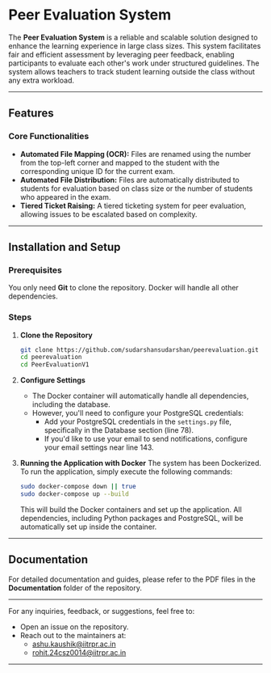 # Peer Evaluation System

The **Peer Evaluation System** is a reliable and scalable solution designed to enhance the learning experience in large class sizes. This system facilitates fair and efficient assessment by leveraging peer feedback, enabling participants to evaluate each other's work under structured guidelines. The system allows teachers to track student learning outside the class without any extra workload.

---

## Features

### Core Functionalities
* **Automated File Mapping (OCR):** Files are renamed using the number from the top-left corner and mapped to the student with the corresponding unique ID for the current exam.
* **Automated File Distribution:** Files are automatically distributed to students for evaluation based on class size or the number of students who appeared in the exam.
* **Tiered Ticket Raising:** A tiered ticketing system for peer evaluation, allowing issues to be escalated based on complexity.

---

## Installation and Setup

### Prerequisites
You only need **Git** to clone the repository. Docker will handle all other dependencies.

### Steps
1. **Clone the Repository**
   ```bash
   git clone https://github.com/sudarshansudarshan/peerevaluation.git
   cd peerevaluation
   cd PeerEvaluationV1
   ```

2. **Configure Settings**
   * The Docker container will automatically handle all dependencies, including the database.
   * However, you'll need to configure your PostgreSQL credentials:
     - Add your PostgreSQL credentials in the `settings.py` file, specifically in the Database section (line 78).
     - If you'd like to use your email to send notifications, configure your email settings near line 143.

3. **Running the Application with Docker**
   The system has been Dockerized. To run the application, simply execute the following commands:
   ```bash
   sudo docker-compose down || true
   sudo docker-compose up --build
   ```

   This will build the Docker containers and set up the application. All dependencies, including Python packages and PostgreSQL, will be automatically set up inside the container.

---

## Documentation
For detailed documentation and guides, please refer to the PDF files in the **Documentation** folder of the repository.

---

For any inquiries, feedback, or suggestions, feel free to:
* Open an issue on the repository.
* Reach out to the maintainers at:
  * ashu.kaushik@iitrpr.ac.in
  * rohit.24csz0014@iitrpr.ac.in

--- 
